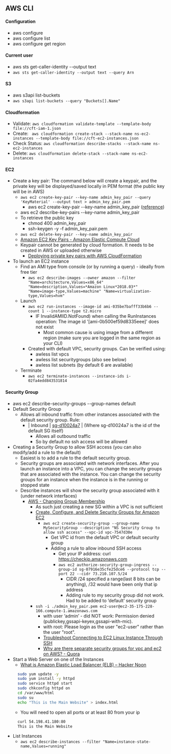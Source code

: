 ## AWS CLI 
#### Configuration
* aws configure
* aws configure list
* aws configure get region

#### Current user
* aws sts get-caller-identity --output text 
* `aws sts get-caller-identity --output text --query Arn`

#### S3
* aws s3api list-buckets
* `aws s3api list-buckets --query "Buckets[].Name"`

#### Cloudformation
* Validate: `aws cloudformation validate-template --template-body file://cft-iam-1.json`
* Create: ` aws cloudformation create-stack --stack-name ns-ec2-instances --template-body file://cft-ec2-instances.json`
* Check Status: `aws cloudformation describe-stacks --stack-name ns-ec2-instances`
* Delete: `aws cloudformation delete-stack --stack-name ns-ec2-instances`

#### EC2
* Create a key pair: The command below will create a keypair, and the private key will be displayed/saved locally in PEM format (the public key will be in AWS)
  * `aws ec2 create-key-pair --key-name admin_key_pair --query 'KeyMaterial' --output text > admin_key_pair.pem`
    * aws ec2 create-key-pair --key-name admin_key_pair ([reference](https://docs.aws.amazon.com/cli/latest/reference/ec2/create-key-pair.html))
  * aws ec2 describe-key-pairs --key-name admin_key_pair
  * To retrieve the public key 
    * chmod 400 admin_key_pair
    * ssh-keygen -y -f admin_key_pair.pem 
  * `aws ec2 delete-key-pair --key-name admin_key_pair`
  * [Amazon EC2 Key Pairs - Amazon Elastic Compute Cloud](https://docs.aws.amazon.com/AWSEC2/latest/UserGuide/ec2-key-pairs.html#having-ec2-create-your-key-pair)
  * Keypair cannot be generated by cloud formation. It needs to be created in AWS or uploaded otherwise 
    * [Deploying private key pairs with AWS CloudFormation](https://binx.io/blog/2017/10/25/deploying-private-key-pairs-with-aws-cloudformation/)
* To launch an EC2 instance
  * Find an AMI type from console (or by running  a query) - ideally from free tier
    * `aws ec2 describe-images --owner amazon --filter "Name=architecture,Values=x86_64" "Name=description,Values=*Amazon Linux*2018.03*" "Name=image-type,Values=machine" "Name=virtualization-type,Values=hvm"`
  * Launch
    * `aws ec2 run-instances --image-id ami-035be7bafff33b6b6 --count 1 --instance-type t2.micro`
      * IF InvalidAMIID.NotFound) when calling the RunInstances operation: The image id '[ami-0b500ef59d8335eee]' does not exist
        * Most common cause is using image from a different region (make sure you are logged in the same region as your CLI)
    * Created with default VPC, security groups. Can be verified using:
      *  awless list vpcs
      * awless list securitygroups (also see below)
      * awless list subnets (by default 6 are available)
  * Terminate
    * `aws ec2 terminate-instances --instance-ids i-02fa4edd843531814`

#### Security Group
* aws ec2 describe-security-groups --group-names default
* Default Security Group
  * Allows all inbound traffic from other instances associated with the default security group. Rule:
    * | Inbound     | [sg-d10024a7](any)         | (Where sg-d10024a7 is the id of the default SG itself)
      * Allows all outbound traffic
      * So by default no ssh access will be allowed
* Creating a Security Group to allow SSH access (you can also modify/add a rule to the default)
  * Easiest is to add a rule to the default security group. 
  * Security groups are associated with network interfaces. After you launch an instance into a VPC, you can change the security groups that are associated with the instance. You can change the security groups for an instance when the instance is in the running or stopped state
  * Describe instances will show the security group associated with it (under network interfaces)
    * [AWS - Changing Group Membership](https://docs.aws.amazon.com/vpc/latest/userguide/VPC_SecurityGroups.html#SG_Changing_Group_Membership)
      * As such just creating a new SG within a VPC is not sufficient
      * [Create, Configure, and Delete Security Groups for Amazon EC2](https://docs.aws.amazon.com/cli/latest/userguide/cli-services-ec2-sg.html)
        * `aws ec2 create-security-group --group-name MySecurityGroup --description "NS Security Group to allow ssh access" --vpc-id vpc-7547d30e`
          * Get VPC id from the default VPC or default security group 
          * Adding a rule to allow inbound SSH access
            * Get your IP address: curl https://checkip.amazonaws.com
            * `aws ec2 authorize-security-group-ingress --group-id sg-07916e35cfe25dce6 --protocol tcp --port 22 --cidr 73.210.107.5/24`
              * CIDR /24 specified a range(last 8 bits can be anything), /32 would have been only that ip address
              * Adding rule to my security group did not work. Had to be added to ‘default’ security group
      * `ssh -i ./admin_key_pair.pem ec2-user@ec2-35-175-228-166.compute-1.amazonaws.com`
        * with user ‘admin’ - did NOT work: Permission denied (publickey,gssapi-keyex,gssapi-with-mic).
        * with root: Please login as the user "ec2-user" rather than the user "root".
        * [Troubleshoot Connecting to EC2 Linux Instance Through SSH](https://aws.amazon.com/premiumsupport/knowledge-center/ec2-linux-ssh-troubleshooting/)
        * [Why are there separate security groups for vpc and ec2 on AWS? - Quora](https://www.quora.com/Why-are-there-separate-security-groups-for-vpc-and-ec2-on-AWS)
* Start a Web Server on one of the Instances
  * [What is Amazon Elastic Load Balancer (ELB) – Hacker Noon](https://hackernoon.com/what-is-amazon-elastic-load-balancer-elb-16cdcedbd485)
  ```bash
	sudo yum update -y
	sudo yum install -y httpd
	sudo service httpd start
	sudo chkconfig httpd on
	cd /var/www/html
	sudo su
	echo "This is the Main Website" > index.html
  ```	
  * You will need to open all ports or at least 80 from your ip
  ```bash
	curl 54.198.41.180:80
    This is the Main Website
  ```    
* List Instances
  * `aws ec2 describe-instances --filter "Name=instance-state-name,Values=running"`




